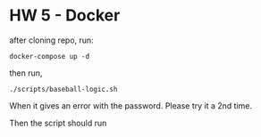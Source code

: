 # HW 5 - Docker

after cloning repo, run:

```
docker-compose up -d
```

then run,

```
./scripts/baseball-logic.sh
```

When it gives an error with the password. Please try it a 2nd time.

Then the script should run
